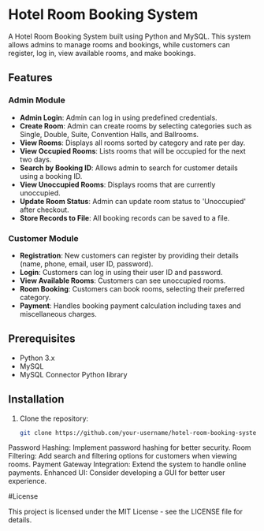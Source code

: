 # Hotel Room Booking System

A Hotel Room Booking System built using Python and MySQL. This system allows admins to manage rooms and bookings, while customers can register, log in, view available rooms, and make bookings. 

## Features

### Admin Module
- **Admin Login**: Admin can log in using predefined credentials.
- **Create Room**: Admin can create rooms by selecting categories such as Single, Double, Suite, Convention Halls, and Ballrooms.
- **View Rooms**: Displays all rooms sorted by category and rate per day.
- **View Occupied Rooms**: Lists rooms that will be occupied for the next two days.
- **Search by Booking ID**: Allows admin to search for customer details using a booking ID.
- **View Unoccupied Rooms**: Displays rooms that are currently unoccupied.
- **Update Room Status**: Admin can update room status to 'Unoccupied' after checkout.
- **Store Records to File**: All booking records can be saved to a file.

### Customer Module
- **Registration**: New customers can register by providing their details (name, phone, email, user ID, password).
- **Login**: Customers can log in using their user ID and password.
- **View Available Rooms**: Customers can see unoccupied rooms.
- **Room Booking**: Customers can book rooms, selecting their preferred category.
- **Payment**: Handles booking payment calculation including taxes and miscellaneous charges.

## Prerequisites

- Python 3.x
- MySQL
- MySQL Connector Python library

## Installation

1. Clone the repository:
   ```bash
   git clone https://github.com/your-username/hotel-room-booking-system.git

Password Hashing: Implement password hashing for better security.
Room Filtering: Add search and filtering options for customers when viewing rooms.
Payment Gateway Integration: Extend the system to handle online payments.
Enhanced UI: Consider developing a GUI for better user experience.

#License

This project is licensed under the MIT License - see the LICENSE file for details.
